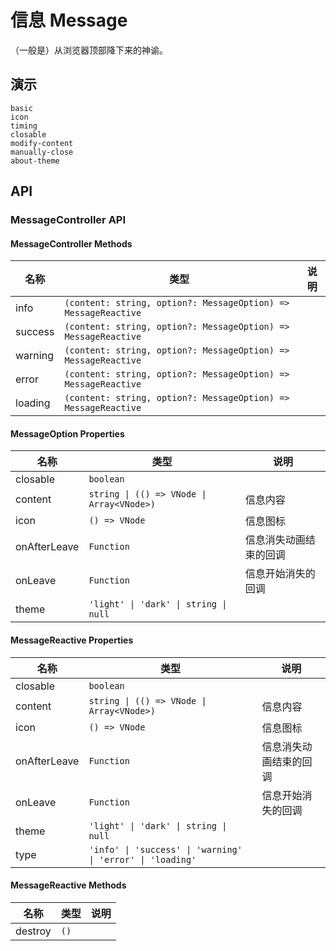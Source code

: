 # 信息 Message
（一般是）从浏览器顶部降下来的神谕。
## 演示
```demo
basic
icon
timing
closable
modify-content
manually-close
about-theme
```

## API
### MessageController API
#### MessageController Methods
|名称|类型|说明|
|-|-|-|
|info|`(content: string, option?: MessageOption) => MessageReactive`||
|success|`(content: string, option?: MessageOption) => MessageReactive`||
|warning|`(content: string, option?: MessageOption) => MessageReactive`||
|error|`(content: string, option?: MessageOption) => MessageReactive`||
|loading|`(content: string, option?: MessageOption) => MessageReactive`||

#### MessageOption Properties
|名称|类型|说明|
|-|-|-|
|closable|`boolean`||
|content|`string \| (() => VNode \| Array<VNode>)`|信息内容|
|icon|`() => VNode`|信息图标|
|onAfterLeave|`Function`|信息消失动画结束的回调|
|onLeave|`Function`|信息开始消失的回调|
|theme|`'light' \| 'dark' \| string \| null`||

#### MessageReactive Properties
|名称|类型|说明|
|-|-|-|
|closable|`boolean`||
|content|`string \| (() => VNode \| Array<VNode>)`|信息内容|
|icon|`() => VNode`|信息图标|
|onAfterLeave|`Function`|信息消失动画结束的回调|
|onLeave|`Function`|信息开始消失的回调|
|theme|`'light' \| 'dark' \| string \| null`||
|type|`'info' \| 'success' \| 'warning' \| 'error' \| 'loading'`||

#### MessageReactive Methods
|名称|类型|说明|
|-|-|-|
|destroy|`()`||